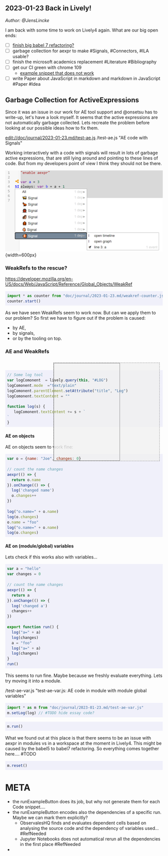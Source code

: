 ## 2023-01-23 Back in Lively!
*Author: @JensLincke*

I am back with some time to work on Lively4 again. What are our big open ends:

- [ ] [finish big babel 7 refactoring?](browse://doc/issues/414/)
- [ ] garbage collection for aexpr to make #Signals, #Connectors, #ILA usable?
- [ ] finish the microsoft academics replacement #Literature #Bibliography
- [ ] get our CI green with chrome 109
  - [example snippet that does not work](./issue-ae-chrome109.md)
- [ ] write Paper about JavaScript in markdown and markdown in JavaScript #Paper #Idea

## Garbage Collection for ActiveExpressions

Since it was an issue in our work for AE tool support and @onsetsu has to write-up, let's have a look myself.
It seems that the active expressions are not automatically garbage collected. Lets recreate the problem before looking at our possible ideas how to fix them. 

<edit://doc/journal/2023-01-23.md/test-ae.js>
/test-ae.js "AE code with Signals"



Working interactively with a code with signals will result in lots of garbage active expressions, that are still lying around and pointing to these lines of code. But from my developers point of view I think they should not be there. 

![](signals-without-gc.png){width=600px}

### WeakRefs to the rescue?

<https://developer.mozilla.org/en-US/docs/Web/JavaScript/Reference/Global_Objects/WeakRef>


```javascript {.Example}
import * as counter from "doc/journal/2023-01-23.md/weakref-counter.js"
counter.start()
```

<!-- does break chrome console....
<div style="height:300px;width:6000px;position:relative">
<lively-console tabindex="0" ></lively-console>
</div>
-->

<script>
import {hideHiddenElements, toggleLayer, showVariable, runExampleButton} from "src/client/essay.js";
runExampleButton("run", this, ["Example"]);
</script>

As we have seen WeakRefs seem to work now. But can we apply them to our problem? So first we have to figure out if 
the problem is caused:
- by AE, 
- by signals, 
- or by the tooling on top.

### AE and WeakRefs


<style>
  pre:not(#LOG) {
    background-color:  rgba(240,240,250,1);
    padding: 6px;
    width: 800px;
  }
</style>


<!-- cheap log component -->
<div id="examplespace" style="position:sticky; top: 10px; left: 850px;padding: 10px;width: 340px;">
  <div style="position:relative; height:0px;overflow:show">
    <div style="background:rgba(240,240,240,0.8);  border: 1px dashed gray">
      <pre id="LOG" style="display: inline-block; overflow:auto; width: 200px; height: 300px; backgroundColor: gray;border: 1px solid gray; margin: 0px; vertical-align: top; padding: 5px"></pre>
    </div>
  </div>
</div>

```javascript {.LogMorph .Hidden}
// Some log tool
var logComonent  = lively.query(this, "#LOG")
logComonent.mode  ="text/plain"
logComonent.parentElement.setAttribute("title", "Log")
logComonent.textContent = ""

function log(s) {
   logComonent.textContent += s + `
`
}
```

#### AE on objects

AE on objects seem to work fine:


```javascript {.JoeChanges .NoResult}
var o = {name: "Joe", changes: 0}

// count the name changes
aexpr(() => {
  return o.name
}).onChange(() => {
  log('changed name')
  o.changes++
})

log("o.name=" + o.name)
log(o.changes)
o.name = "foo"
log("o.name=" + o.name)
log(o.changes)


```
<script>
runExampleButton("run", this, ["LogMorph", "JoeChanges"]);
</script>

#### AE on (module/global) variables

Lets check if this works also with variables...

```javascript {.VarChanges .NoResult}
var a = "hello"
var changes = 0

// count the name changes
aexpr(() => {
  return a
}).onChange(() => {
  log('changed a')
  changes++
})

export function run() {
  log("a=" + a)
  log(changes)
  a = "foo"
  log("a=" + a)
  log(changes)
}
run()
```
<script>
runExampleButton("run", this, ["LogMorph", "VarChanges"]);
</script>


This seems to run fine. Maybe because we freshly evaluate everything. Lets try moving it into a module. 

/test-ae-var.js "test-ae-var.js: AE code in module with module global variables"


```javascript {.VarChangesInModule .NoResult}
import * as m from "doc/journal/2023-01-23.md/test-ae-var.js"
m.setLog(log) // #TODO hide essay code?
```

```javascript {.VarChangesInModuleRun .NoResult}
m.run()
```
<script>
runExampleButton("run", this, ["LogMorph", "VarChangesInModule", "VarChangesInModuleRun"]);
</script>

What we found out at this place is that there seems to be an issue with aexpr in modules vs in a workspace at the moment in Lively4. This might be caused by the  babel5 to babel7 refactoring. So everything comes together here.... #TODO 


```javascript {.VarChangesInModuleReset .NoResult}
m.reset()
```
<script>
runExampleButton("run", this, ["LogMorph", "VarChangesInModule","VarChangesInModuleReset"]);
</script>



# META

- the runExampleButton does its job, but why not generate them for each Code snippet....
- the runExampleButton encodes also the dependencies of a specific run. Maybe we can mark them explicitly?
  - ObservalesHQ finds and evaluates dependent cells based on analysing the source code and the dependency of variables used... #RefNeeded
  - Jupyter Notebooks does not automatical rerun all the dependencies in the first place #RefNeeded
-   
  
  




<script>hideHiddenElements(this)</script>

